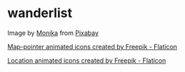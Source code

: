 # wanderlist

Image by <a href="https://pixabay.com/users/monikap-2515080/?utm_source=link-attribution&utm_medium=referral&utm_campaign=image&utm_content=1620398">Monika</a> from <a href="https://pixabay.com//?utm_source=link-attribution&utm_medium=referral&utm_campaign=image&utm_content=1620398">Pixabay</a>

<a href="https://www.flaticon.com/free-animated-icons/map-pointer" title="map-pointer animated icons">Map-pointer animated icons created by Freepik - Flaticon</a>

<a href="https://www.flaticon.com/free-animated-icons/location" title="location animated icons">Location animated icons created by Freepik - Flaticon</a>